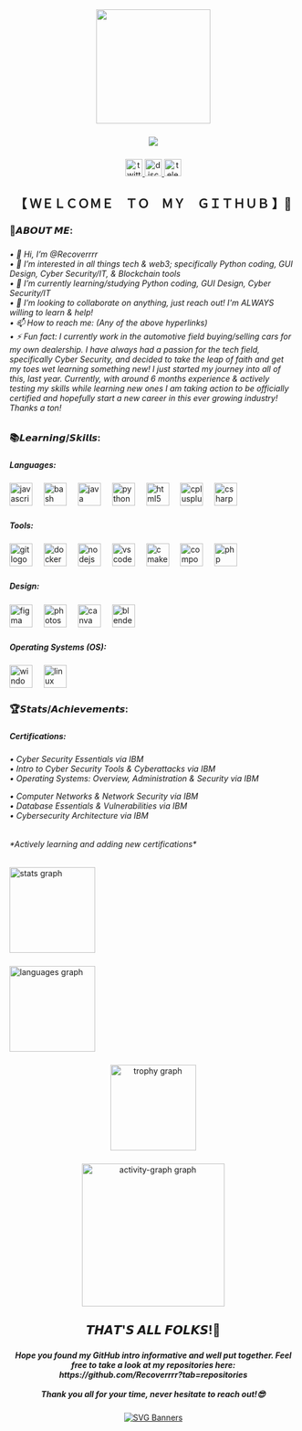 <div align="center">
  <img height="200" src="https://pbs.twimg.com/profile_images/1951431876767252480/B8zBzmxA_400x400.jpg"  />
</div>

###

<div align="center">
  <img src="https://visitor-badge.laobi.icu/badge?page_id=Recoverrrr.Recoverrrr&"  />
</div>

###

<div align="center">
  <a href="https://x.com/Recoverrr" target="_blank">
    <img src="https://img.shields.io/static/v1?message=Twitter&logo=twitter&label=&color=1DA1F2&logoColor=white&labelColor=&style=for-the-badge" height="30" alt="twitter logo"  />
  </a>
  <a href="https://discordapp.com/users/recoverr.eth" target="_blank">
    <img src="https://img.shields.io/static/v1?message=Discord&logo=discord&label=&color=7289DA&logoColor=white&labelColor=&style=for-the-badge" height="30" alt="discord logo"  />
  </a>
  <a href="https://t.me/Recoverrr" target="_blank">
    <img src="https://img.shields.io/static/v1?message=Telegram&logo=telegram&label=&color=2CA5E0&logoColor=white&labelColor=&style=for-the-badge" height="30" alt="telegram logo"  />
  </a>
</div>

###

<h2 align="center">【﻿ ＷＥＬＣＯＭＥ　ＴＯ　ＭＹ　ＧＩＴＨＵＢ 】👋</h2>

###

<h3 align="left">📒𝘼𝘽𝙊𝙐𝙏 𝙈𝙀:</h3>

###

<h6 align="left">
• 👋 Hi, I’m @Recoverrrr<br>
• 👀 I’m interested in all things tech & web3; specifically Python coding, GUI Design, Cyber Security/IT, & Blockchain tools<br>
• 🌱 I’m currently learning/studying Python coding, GUI Design, Cyber Security/IT<br>
• 💞️ I’m looking to collaborate on anything, just reach out! I'm ALWAYS willing to learn & help!<br>
• 📫 How to reach me: (Any of the above hyperlinks)<br>
• ⚡ Fun fact: I currently work in the automotive field buying/selling cars for my own dealership. I have always had a passion for the tech field, specifically Cyber Security, and decided to take the leap of faith and get my toes wet learning something new! I just started my journey into all of this, last year. Currently, with around 6 months experience & actively testing my skills while learning new ones I am taking action to be officially certified and hopefully start a new career in this ever growing industry! Thanks a ton!
</h6>

###

<h3 align="left">📚𝙇𝙚𝙖𝙧𝙣𝙞𝙣𝙜/𝙎𝙠𝙞𝙡𝙡𝙨:</h3>

###

<h5 align="left">Languages:</h5>

###

<div align="left">
  <img src="https://skillicons.dev/icons?i=js" height="40" alt="javascript logo"  />
  <img width="12" />
  <img src="https://cdn.jsdelivr.net/gh/devicons/devicon/icons/bash/bash-original.svg" height="40" alt="bash logo"  />
  <img width="12" />
  <img src="https://cdn.jsdelivr.net/gh/devicons/devicon/icons/java/java-original.svg" height="40" alt="java logo"  />
  <img width="12" />
  <img src="https://cdn.jsdelivr.net/gh/devicons/devicon/icons/python/python-original.svg" height="40" alt="python logo"  />
  <img width="12" />
  <img src="https://cdn.jsdelivr.net/gh/devicons/devicon/icons/html5/html5-original.svg" height="40" alt="html5 logo"  />
  <img width="12" />
  <img src="https://cdn.jsdelivr.net/gh/devicons/devicon/icons/cplusplus/cplusplus-original.svg" height="40" alt="cplusplus logo"  />
  <img width="12" />
  <img src="https://cdn.jsdelivr.net/gh/devicons/devicon/icons/csharp/csharp-original.svg" height="40" alt="csharp logo"  />
</div>

###

<h5 align="left">Tools:</h5>

###

<div align="left">
  <img src="https://cdn.jsdelivr.net/gh/devicons/devicon/icons/git/git-original.svg" height="40" alt="git logo"  />
  <img width="12" />
  <img src="https://cdn.jsdelivr.net/gh/devicons/devicon/icons/docker/docker-original.svg" height="40" alt="docker logo"  />
  <img width="12" />
  <img src="https://cdn.jsdelivr.net/gh/devicons/devicon/icons/nodejs/nodejs-original.svg" height="40" alt="nodejs logo"  />
  <img width="12" />
  <img src="https://cdn.jsdelivr.net/gh/devicons/devicon/icons/vscode/vscode-original.svg" height="40" alt="vscode logo"  />
  <img width="12" />
  <img src="https://cdn.jsdelivr.net/gh/devicons/devicon/icons/cmake/cmake-original.svg" height="40" alt="cmake logo"  />
  <img width="12" />
  <img src="https://cdn.jsdelivr.net/gh/devicons/devicon/icons/composer/composer-original.svg" height="40" alt="composer logo"  />
  <img width="12" />
  <img src="https://cdn.jsdelivr.net/gh/devicons/devicon/icons/php/php-original.svg" height="40" alt="php logo"  />
</div>

###

<h5 align="left">Design:</h5>

###

<div align="left">
  <img src="https://cdn.jsdelivr.net/gh/devicons/devicon/icons/figma/figma-original.svg" height="40" alt="figma logo"  />
  <img width="12" />
  <img src="https://cdn.jsdelivr.net/gh/devicons/devicon/icons/photoshop/photoshop-plain.svg" height="40" alt="photoshop logo"  />
  <img width="12" />
  <img src="https://cdn.jsdelivr.net/gh/devicons/devicon/icons/canva/canva-original.svg" height="40" alt="canva logo"  />
  <img width="12" />
  <img src="https://cdn.jsdelivr.net/gh/devicons/devicon/icons/blender/blender-original.svg" height="40" alt="blender logo"  />
</div>

###

<h5 align="left">Operating Systems (OS):</h5>

###

<div align="left">
  <img src="https://cdn.jsdelivr.net/gh/devicons/devicon/icons/windows8/windows8-original.svg" height="40" alt="windows8 logo"  />
  <img width="12" />
  <img src="https://cdn.jsdelivr.net/gh/devicons/devicon/icons/linux/linux-original.svg" height="40" alt="linux logo"  />
</div>

###

<h3 align="left">🏆𝙎𝙩𝙖𝙩𝙨/𝘼𝙘𝙝𝙞𝙚𝙫𝙚𝙢𝙚𝙣𝙩𝙨:</h3>

###

<h5 align="left">Certifications:</h5>

###

<h6 align="left">
• Cyber Security Essentials via IBM<br>
•  Intro to Cyber Security Tools & Cyberattacks via IBM<br>
• Operating Systems: Overview, Administration & Security via IBM 
  
• Computer Networks & Network Security via IBM      
• Database Essentials & Vulnerabilities via IBM        
• Cybersecurity Architecture via IBM
 ###


<h6 align="left"> 
*Actively learning and adding new certifications*
</h6>

###

<div align="left">
  <img src="https://github-readme-stats.vercel.app/api?username=Recoverrrr&hide_title=false&hide_rank=false&show_icons=true&include_all_commits=true&count_private=true&disable_animations=false&theme=dark&locale=en&hide_border=false&order=1" height="150" alt="stats graph"  />
</div>

###

<div align="left">
  <img src="https://github-readme-stats.vercel.app/api/top-langs?username=Recoverrrr&locale=en&hide_title=false&layout=compact&card_width=320&langs_count=5&theme=dark&hide_border=false&order=2" height="150" alt="languages graph"  />
</div>

###

<div align="center">
  <img src="https://github-profile-trophy.vercel.app?username=Recoverrrr&theme=onedark&column=-1&row=1&margin-w=8&margin-h=8&no-bg=true&no-frame=false&order=4" height="150" alt="trophy graph"  />
</div>

###

<div align="center">
  <img src="https://github-readme-activity-graph.vercel.app/graph?username=Recoverrrr&radius=16&theme=github-dark&area=true&order=5&line=22790f&point=3cf014" height="250" alt="activity-graph graph"  />
</div>

###

<h2 align="center">𝙏𝙃𝘼𝙏'𝙎 𝘼𝙇𝙇 𝙁𝙊𝙇𝙆𝙎!👋</h2>

###

<h5 align="center">
Hope you found my GitHub intro informative and well put together. Feel free to take a look at my repositories here: https://github.com/Recoverrrr?tab=repositories<br><br>
Thank you all for your time, never hesitate to reach out!😎
</h5>

###

<div align="center">
  <a href="https://github.com/Akshay090/svg-banners">
    <img src="https://svg-banners.vercel.app/api?type=origin&text1=THANKS%20FOR%20STOPPING%20BY%20🙏&width=800&height=225" alt="SVG Banners" />
  </a>
</div>
